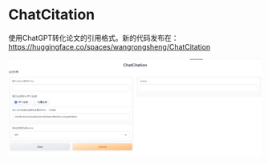 # ChatCitation

使用ChatGPT转化论文的引用格式。新的代码发布在：https://huggingface.co/spaces/wangrongsheng/ChatCitation

![](./images/logo.png)
